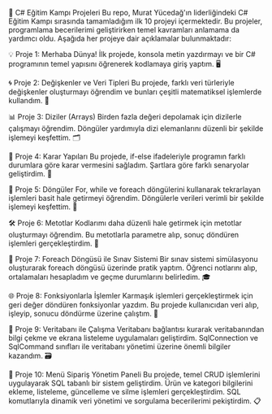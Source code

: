 🌟 C# Eğitim Kampı Projeleri
Bu repo, Murat Yücedağ'ın liderliğindeki C# Eğitim Kampı sırasında tamamladığım ilk 10 projeyi içermektedir. Bu projeler, programlama becerilerimi geliştirirken temel kavramları anlamama da yardımcı oldu. Aşağıda her projeye dair açıklamalar bulunmaktadır:

💡 Proje 1: Merhaba Dünya!
İlk projede, konsola metin yazdırmayı ve bir C# programının temel yapısını öğrenerek kodlamaya giriş yaptım. 🖥️

🌀 Proje 2: Değişkenler ve Veri Tipleri
Bu projede, farklı veri türleriyle değişkenler oluşturmayı öğrendim ve bunları çeşitli matematiksel işlemlerde kullandım. 🧮

📊 Proje 3: Diziler (Arrays)
Birden fazla değeri depolamak için dizilerle çalışmayı öğrendim. Döngüler yardımıyla dizi elemanlarını düzenli bir şekilde işlemeyi keşfettim. 🗂️

📍 Proje 4: Karar Yapıları
Bu projede, if-else ifadeleriyle programın farklı durumlara göre karar vermesini sağladım. Şartlara göre farklı senaryolar geliştirdim. 🤔

🔁 Proje 5: Döngüler
For, while ve foreach döngülerini kullanarak tekrarlayan işlemleri basit hale getirmeyi öğrendim. Döngülerle verileri verimli bir şekilde işlemeyi keşfettim. 🔄

🛠️ Proje 6: Metotlar
Kodlarımı daha düzenli hale getirmek için metotlar oluşturmayı öğrendim. Bu metotlarla parametre alıp, sonuç döndüren işlemleri gerçekleştirdim. 🔧

📜 Proje 7: Foreach Döngüsü ile Sınav Sistemi
Bir sınav sistemi simülasyonu oluşturarak foreach döngüsü üzerinde pratik yaptım. Öğrenci notlarını alıp, ortalamaları hesapladım ve geçme durumlarını belirledim. 🎓

🌐 Proje 8: Fonksiyonlarla İşlemler
Karmaşık işlemleri gerçekleştirmek için geri değer döndüren fonksiyonlar yazdım. Bu projede kullanıcıdan veri alıp, işleyip, sonucu döndürme üzerine çalıştım. 🧠

📂 Proje 9: Veritabanı ile Çalışma
Veritabanı bağlantısı kurarak veritabanından bilgi çekme ve ekrana listeleme uygulamaları geliştirdim. SqlConnection ve SqlCommand sınıfları ile veritabanı yönetimi üzerine önemli bilgiler kazandım. 🗃️

🌟 Proje 10: Menü Sipariş Yönetim Paneli
Bu projede, temel CRUD işlemlerini uygulayarak SQL tabanlı bir sistem geliştirdim. Ürün ve kategori bilgilerini ekleme, listeleme, güncelleme ve silme işlemleri gerçekleştirdim. SQL komutlarıyla dinamik veri yönetimi ve sorgulama becerilerimi pekiştirdim. 📋
